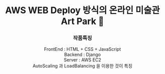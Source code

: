 <div align = center>
  <h1> AWS WEB Deploy 방식의 온라인 미술관 Art Park 🎨 </h1>
  <h3> 작품특징 </h3>
  FrontEnd : HTML + CSS + JavaScript <br>
  Backend : Django <br>
  Server : AWS EC2 <br>
  AutoScaling 과 LoadBalancing 을 이용한 것이 특징
  
</div>

